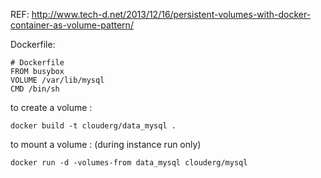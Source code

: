 REF: http://www.tech-d.net/2013/12/16/persistent-volumes-with-docker-container-as-volume-pattern/

Dockerfile:
```
# Dockerfile
FROM busybox
VOLUME /var/lib/mysql
CMD /bin/sh
```

to create a volume :
```
docker build -t clouderg/data_mysql .
```

to mount a volume : (during instance run only)
```
docker run -d -volumes-from data_mysql clouderg/mysql
```
